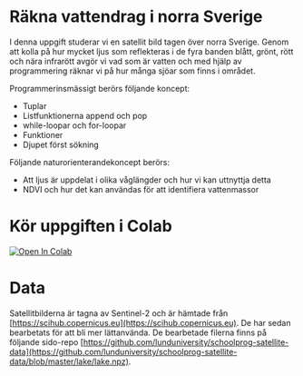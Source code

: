# Räkna vattendrag i norra Sverige

I denna uppgift studerar vi en satellit bild tagen över norra Sverige. Genom att kolla på hur mycket ljus som reflekteras i de fyra banden blått, grönt, rött och nära infrarött avgör vi vad som är vatten och med hjälp av programmering räknar vi på hur många sjöar som finns i området. 

Programmerinsmässigt berörs följande koncept:
  - Tuplar
  - Listfunktionerna append och pop 
  - while-loopar och for-loopar
  - Funktioner
  - Djupet först sökning

Följande naturorienterandekoncept berörs:
  - Att ljus är uppdelat i olika våglängder och hur vi kan uttnyttja detta
  - NDVI och hur det kan användas för att identifiera vattenmassor

# Kör uppgiften i Colab

[![Open In Colab](https://colab.research.google.com/assets/colab-badge.svg)](https://colab.research.google.com/github/lunduniversity/schoolprog-satellite/blob/master/exercises/lake/Lake.ipynb)

# Data

Satellitbilderna är tagna av Sentinel-2 och är hämtade från [https://scihub.copernicus.eu](https://scihub.copernicus.eu). De har sedan bearbetats för att bli mer lättanvända. De bearbetade filerna finns på följande sido-repo [https://github.com/lunduniversity/schoolprog-satellite-data](https://github.com/lunduniversity/schoolprog-satellite-data/blob/master/lake/lake.npz).
